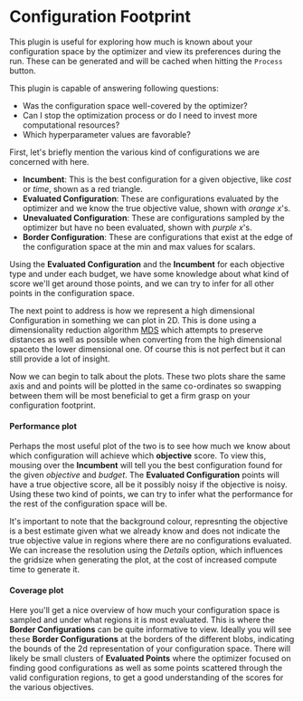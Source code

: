 # Configuration Footprint
This plugin is useful for exploring how much is known about your configuration space by the optimizer and view its preferences during the run. These can be generated and will be cached when hitting the `Process` button.

This plugin is capable of answering following questions:
- Was the configuration space well-covered by the optimizer?
- Can I stop the optimization process or do I need to invest more computational resources?
- Which hyperparameter values are favorable?

First, let's briefly mention the various kind of configurations we are concerned with here.
* **Incumbent**: This is the best configuration for a given objective, like _cost_ or _time_, shown as a red triangle.
* **Evaluated Configuration**: These are configurations evaluated by the optimizer and we know the true objective value, shown with _orange x_'s.
* **Unevaluated Configuration**: These are configurations sampled by the optimizer but have no been evaluated, shown with _purple x_'s.
* **Border Configuration**: These are configurations that exist at the edge of the configuration space at the min and max values for scalars.

Using the **Evaluated Configuration** and the **Incumbent** for each objective type and under each budget, we have some knowledge about what kind of score we'll get around those points, and we can try to infer for all other points in the configuration space.

The next point to address is how we represent a high dimensional Configuration in something we can plot in 2D. This is done using a dimensionality reduction algorithm [MDS](https://en.wikipedia.org/wiki/Multidimensional_scaling) which attempts to preserve distances as well as possible when converting from the high dimensional spaceto the lower dimensional one. Of course this is not perfect but it can still provide a lot of insight.

Now we can begin to talk about the plots. These two plots share the same axis and and points will be plotted in the same co-ordinates so swapping between them will be most beneficial to get a firm grasp on your configuration footprint.

#### Performance plot
Perhaps the most useful plot of the two is to see how much we know about which configuration will achieve which **objective** score. To view this, mousing over the **Incumbent** will tell you the best configuration found for the given *objective* and *budget*. The **Evaluated Configuration** points will have a true objective score, all be it possibly noisy if the objective is noisy. Using these two kind of points, we can try to infer what the performance for the rest of the configuration space will be.

It's important to note that the background colour, represnting the objective is a best estimate given what we already know and does not indicate the true objective value in regions where there are no configurations evaluated. We can increase the resolution using the _Details_ option, which influences the gridsize when generating the plot, at the cost of increased compute time to generate it.

#### Coverage plot
Here you'll get a nice overview of how much your configuration space is sampled and under what regions it is most evaluated. This is where the **Border Configurations** can be quite informative to view. Ideally you will see these **Border Configurations** at the borders of the different blobs, indicating the bounds of the 2d representation of your configuration space. There will likely be small clusters of **Evaluated Points** where the optimizer focused on finding good configurations as well as some points scattered through the valid configuration regions, to get a good understanding of the scores for the various objectives.
